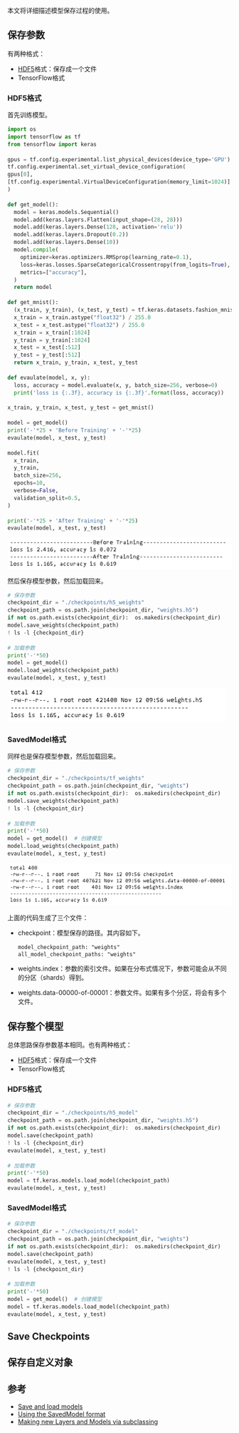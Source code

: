 本文将详细描述模型保存过程的使用。

## 保存参数
有两种格式：

- [HDF5](https://zhuanlan.zhihu.com/p/104145585)格式：保存成一个文件
- TensorFlow格式

### HDF5格式

 首先训练模型。

  ~~~python
import os
import tensorflow as tf
from tensorflow import keras

gpus = tf.config.experimental.list_physical_devices(device_type='GPU')
tf.config.experimental.set_virtual_device_configuration(
  gpus[0],
  [tf.config.experimental.VirtualDeviceConfiguration(memory_limit=1024)]
)

def get_model():
    model = keras.models.Sequential()
    model.add(keras.layers.Flatten(input_shape=(28, 28)))
    model.add(keras.layers.Dense(128, activation='relu'))
    model.add(keras.layers.Dropout(0.2))
    model.add(keras.layers.Dense(10))    
    model.compile(
      optimizer=keras.optimizers.RMSprop(learning_rate=0.1),
      loss=keras.losses.SparseCategoricalCrossentropy(from_logits=True),
      metrics=["accuracy"],
    )
    return model

def get_mnist():
    (x_train, y_train), (x_test, y_test) = tf.keras.datasets.fashion_mnist.load_data()
    x_train = x_train.astype("float32") / 255.0
    x_test = x_test.astype("float32") / 255.0
    x_train = x_train[:1024]
    y_train = y_train[:1024]
    x_test = x_test[:512]
    y_test = y_test[:512]    
    return x_train, y_train, x_test, y_test

def evaulate(model, x, y):
    loss, accuracy = model.evaluate(x, y, batch_size=256, verbose=0)
    print('loss is {:.3f}, accuracy is {:.3f}'.format(loss, accuracy))

x_train, y_train, x_test, y_test = get_mnist()

model = get_model()
print('-'*25 + 'Before Training' + '-'*25)
evaulate(model, x_test, y_test)

model.fit(
    x_train,
    y_train,
    batch_size=256,
    epochs=10,
    verbose=False,
    validation_split=0.5,
)

print('-'*25 + 'After Training' + '-'*25)
evaulate(model, x_test, y_test)
  ~~~

![image-20201112175426582](images/image-20201112175426582.png)

然后保存模型参数，然后加载回来。

~~~python
# 保存参数
checkpoint_dir = "./checkpoints/h5_weights"
checkpoint_path = os.path.join(checkpoint_dir, "weights.h5")
if not os.path.exists(checkpoint_dir):  os.makedirs(checkpoint_dir)
model.save_weights(checkpoint_path)
! ls -l {checkpoint_dir}

# 加载参数
print('-'*50)
model = get_model() 
model.load_weights(checkpoint_path)
evaulate(model, x_test, y_test)
~~~

![image-20201112175611860](images/image-20201112175611860.png)

### SavedModel格式

同样也是保存模型参数，然后加载回来。

~~~python
# 保存参数
checkpoint_dir = "./checkpoints/tf_weights"
checkpoint_path = os.path.join(checkpoint_dir, "weights")
if not os.path.exists(checkpoint_dir):  os.makedirs(checkpoint_dir)
model.save_weights(checkpoint_path)
! ls -l {checkpoint_dir}

# 加载参数
print('-'*50)
model = get_model()  # 创建模型
model.load_weights(checkpoint_path)
evaulate(model, x_test, y_test)
~~~

![image-20201112175705517](images/image-20201112175705517.png)

上面的代码生成了三个文件：

- checkpoint：模型保存的路径。其内容如下。

  ~~~~shell
  model_checkpoint_path: "weights"
  all_model_checkpoint_paths: "weights"
  ~~~~

- weights.index：参数的索引文件。如果在分布式情况下，参数可能会从不同的分区（shards）得到。

- weights.data-00000-of-00001：参数文件。如果有多个分区，将会有多个文件。

## 保存整个模型

总体思路保存参数基本相同。也有两种格式：

- [HDF5](https://zhuanlan.zhihu.com/p/104145585)格式：保存成一个文件
- TensorFlow格式

### HDF5格式

~~~python
# 保存参数
checkpoint_dir = "./checkpoints/h5_model"
checkpoint_path = os.path.join(checkpoint_dir, "weights.h5")
if not os.path.exists(checkpoint_dir):  os.makedirs(checkpoint_dir)
model.save(checkpoint_path)
! ls -l {checkpoint_dir}
evaulate(model, x_test, y_test)

# 加载参数
print('-'*50) 
model = tf.keras.models.load_model(checkpoint_path)
evaulate(model, x_test, y_test)
~~~

### SavedModel格式

~~~python
# 保存参数
checkpoint_dir = "./checkpoints/tf_model"
checkpoint_path = os.path.join(checkpoint_dir, "weights")
if not os.path.exists(checkpoint_dir):  os.makedirs(checkpoint_dir)
model.save(checkpoint_path)
evaulate(model, x_test, y_test)
! ls -l {checkpoint_dir}

# 加载参数
print('-'*50)
model = get_model()  # 创建模型
model = tf.keras.models.load_model(checkpoint_path)
evaulate(model, x_test, y_test)
~~~



## Save Checkpoints

## 保存自定义对象



## 参考

- [Save and load models](https://www.tensorflow.org/tutorials/keras/save_and_load#what_are_these_files)
- [Using the SavedModel format](https://www.tensorflow.org/guide/saved_model)
- [Making new Layers and Models via subclassing](https://www.tensorflow.org/guide/keras/custom_layers_and_models)

